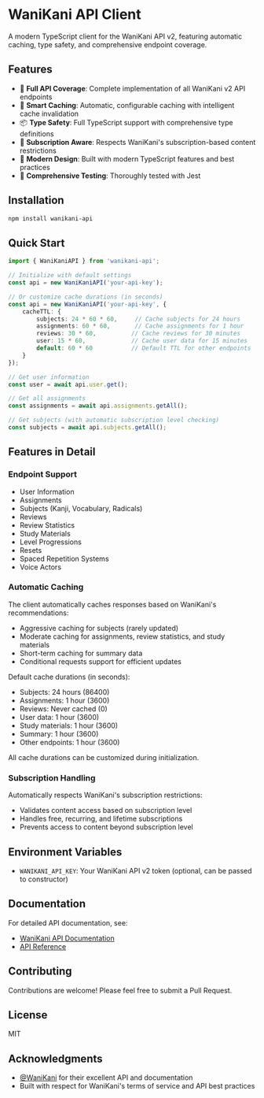 # WaniKani API Client

A modern TypeScript client for the WaniKani API v2, featuring automatic caching, type safety, and comprehensive endpoint coverage.

## Features

- 🔄 **Full API Coverage**: Complete implementation of all WaniKani v2 API endpoints
- 💾 **Smart Caching**: Automatic, configurable caching with intelligent cache invalidation
- 📦 **Type Safety**: Full TypeScript support with comprehensive type definitions
- 🔐 **Subscription Aware**: Respects WaniKani's subscription-based content restrictions
- 🚀 **Modern Design**: Built with modern TypeScript features and best practices
- 📝 **Comprehensive Testing**: Thoroughly tested with Jest

## Installation

```bash
npm install wanikani-api
```

## Quick Start

```typescript
import { WaniKaniAPI } from 'wanikani-api';

// Initialize with default settings
const api = new WaniKaniAPI('your-api-key');

// Or customize cache durations (in seconds)
const api = new WaniKaniAPI('your-api-key', {
	cacheTTL: {
		subjects: 24 * 60 * 60,     // Cache subjects for 24 hours
		assignments: 60 * 60,       // Cache assignments for 1 hour
		reviews: 30 * 60,          // Cache reviews for 30 minutes
		user: 15 * 60,             // Cache user data for 15 minutes
		default: 60 * 60           // Default TTL for other endpoints
	}
});

// Get user information
const user = await api.user.get();

// Get all assignments
const assignments = await api.assignments.getAll();

// Get subjects (with automatic subscription level checking)
const subjects = await api.subjects.getAll();
```

## Features in Detail

### Endpoint Support

- User Information
- Assignments
- Subjects (Kanji, Vocabulary, Radicals)
- Reviews
- Review Statistics
- Study Materials
- Level Progressions
- Resets
- Spaced Repetition Systems
- Voice Actors

### Automatic Caching

The client automatically caches responses based on WaniKani's recommendations:
- Aggressive caching for subjects (rarely updated)
- Moderate caching for assignments, review statistics, and study materials
- Short-term caching for summary data
- Conditional requests support for efficient updates

Default cache durations (in seconds):
- Subjects: 24 hours (86400)
- Assignments: 1 hour (3600)
- Reviews: Never cached (0)
- User data: 1 hour (3600)
- Study materials: 1 hour (3600)
- Summary: 1 hour (3600)
- Other endpoints: 1 hour (3600)

All cache durations can be customized during initialization.

### Subscription Handling

Automatically respects WaniKani's subscription restrictions:
- Validates content access based on subscription level
- Handles free, recurring, and lifetime subscriptions
- Prevents access to content beyond subscription level

## Environment Variables

- `WANIKANI_API_KEY`: Your WaniKani API v2 token (optional, can be passed to constructor)

## Documentation

For detailed API documentation, see:
- [WaniKani API Documentation](https://docs.api.wanikani.com/20170710)
- [API Reference](https://docs.api.wanikani.com/20170710/#introduction)

## Contributing

Contributions are welcome! Please feel free to submit a Pull Request.

## License

MIT

## Acknowledgments

- [@WaniKani](https://www.wanikani.com/) for their excellent API and documentation
- Built with respect for WaniKani's terms of service and API best practices
